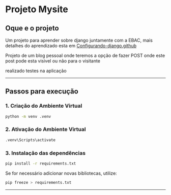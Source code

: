 # Projeto Mysite

## Oque e o projeto

Um projeto para aprender sobre django juntamente com a EBAC, mais detalhes do aprendizado esta em [Configurando-django.github](https://github.com/AndersonCostaDev01/Estudando-Djungle/tree/main/config_djungle)

Projeto de um blog pessoal onde teremos a opção de fazer POST onde este post pode esta visivel ou não para o visitante

realizado testes na aplicação

---

## Passos para execução

### 1. Criação do Ambiente Virtual

```bash
python -m venv .venv
```

### 2. Ativação do Ambiente Virtual

```bash
.venv\Scripts\activate
```

### 3. Instalação das dependências

```bash
pip install -r requirements.txt
```

Se for necessário adicionar novas bibliotecas, utilize:

```bash
pip freeze > requirements.txt
```

---
